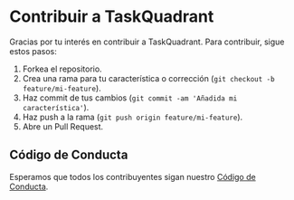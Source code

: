 # Contribuir a TaskQuadrant

Gracias por tu interés en contribuir a TaskQuadrant. Para contribuir, sigue estos pasos:

1. Forkea el repositorio.
2. Crea una rama para tu característica o corrección (`git checkout -b feature/mi-feature`).
3. Haz commit de tus cambios (`git commit -am 'Añadida mi característica'`).
4. Haz push a la rama (`git push origin feature/mi-feature`).
5. Abre un Pull Request.

## Código de Conducta

Esperamos que todos los contribuyentes sigan nuestro [Código de Conducta](CODE_OF_CONDUCT.md).
